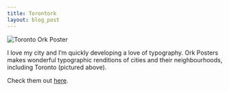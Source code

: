 ```yaml
---
title: Torontork
layout: blog_post
---
```


![Toronto Ork Poster][1]

 [1]: http://brennaobrien.com/blog/wp-content/uploads/2011/02/torontork.png "torontork"

I love my city and I’m quickly developing a love of typography. Ork Posters makes wonderful typographic renditions of cities and their neighbourhoods, including Toronto (pictured above).

Check them out [here][2].

 [2]: http://www.orkposters.com/